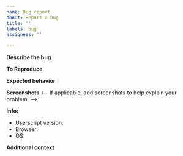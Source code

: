 ```yaml
---
name: Bug report
about: Report a bug
title: ''
labels: bug
assignees: ''

---
```


**Describe the bug**
<!-- A clear and concise description of what the bug is. -->

**To Reproduce**
<!-- Steps to reproduce the behavior: -->


**Expected behavior**
<!-- A clear and concise description of what you expected to happen. -->

**Screenshots**
<-- If applicable, add screenshots to help explain your problem. -->

**Info:**
 - Userscript version:
 - Browser:
 - OS:

**Additional context**
<!-- Add any other context about the problem here. -->
